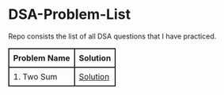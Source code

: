 # DSA-Problem-List
Repo consists the list of all DSA questions that I have practiced.

<style>
        table {
            width: 100%;
            border-collapse: collapse;
        }
        th,td {
            border: 2px solid ;
            padding: 8px;
            text-align: left;
        }
        tr {
            border: 2px solid ;
        }
    </style>

<table>
    <thead>
        <th>Problem Name</th>
        <th>Solution</th>
    </thead>
    <tbody>
    <tr>
    <td>1. Two Sum</td>
    <td><a href="https://github.com/KC1064/DSA-Problem-List/blob/main/Two%20Integer%20Sum.md">Solution</a></td>
    </tr>
</table>